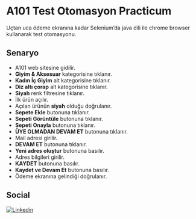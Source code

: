 # A101 Test Otomasyon Practicum
Uçtan uca ödeme ekranına kadar Selenium’da java dili ile chrome browser kullanarak test otomasyonu.  

## Senaryo
* A101 web sitesine gidilir.  
* **Giyim & Aksesuar** kategorisine tıklanır.  
* **Kadın İç Giyim** alt kategorisine tıklanır.  
* **Diz altı çorap** alt kategorisine tıklanır.  
* **Siyah** renk filtresine tıklanır.  
* İlk ürün açılır.  
* Açılan ürünün **siyah** olduğu doğrulanır.  
* **Sepete Ekle** butonuna tıklanır.  
* **Sepeti Görüntüle** butonuna tıklanır.  
* **Sepeti Onayla** butonuna tıklanır.  
* **ÜYE OLMADAN DEVAM ET** butonuna tıklanır.  
* Mail adresi girilir.  
* **DEVAM ET** butonuna tıklanır.  
* **Yeni adres oluştur** butonuna basılır.  
* Adres bilgileri girilir.  
* **KAYDET** butonuna basılır.  
* **Kaydet ve Devam Et** butonuna basılır.  
* Ödeme ekranına gelindiği doğrulanır.  

## Social
[![Linkedin](https://img.shields.io/badge/linkedin-%230077B5.svg?&style=for-the-badge&logo=linkedin&logoColor=white)](https://www.linkedin.com/in/g%C3%BCrkan-karada%C4%9F-bb0243205/)
